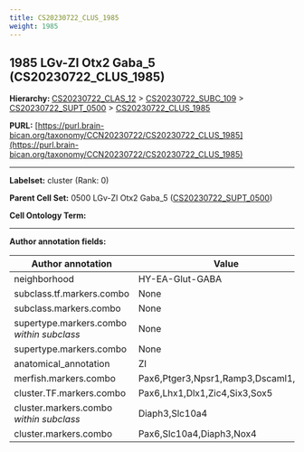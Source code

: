 ```yaml
---
title: CS20230722_CLUS_1985
weight: 1985
---
```

## 1985 LGv-ZI Otx2 Gaba_5 (CS20230722_CLUS_1985)
<b>Hierarchy: </b>
[CS20230722_CLAS_12](../CS20230722_CLAS_12) >
[CS20230722_SUBC_109](../CS20230722_SUBC_109) >
[CS20230722_SUPT_0500](../CS20230722_SUPT_0500) >
[CS20230722_CLUS_1985](../CS20230722_CLUS_1985)

**PURL:** [https://purl.brain-bican.org/taxonomy/CCN20230722/CS20230722_CLUS_1985](https://purl.brain-bican.org/taxonomy/CCN20230722/CS20230722_CLUS_1985)

---


**Labelset:** cluster (Rank: 0)

**Parent Cell Set:** 0500 LGv-ZI Otx2 Gaba_5 ([CS20230722_SUPT_0500](../CS20230722_SUPT_0500))



**Cell Ontology Term:** 

[MARKER GENES.]: #


---

[TRANSFERRED ANNOTATIONS.]: #


[AUTHOR ANNOTATION FIELDS.]: #


**Author annotation fields:**

| Author annotation | Value |
|-------------------|-------|
|neighborhood|HY-EA-Glut-GABA|
|subclass.tf.markers.combo|None|
|subclass.markers.combo|None|
|supertype.markers.combo _within subclass_|None|
|supertype.markers.combo|None|
|anatomical_annotation|ZI|
|merfish.markers.combo|Pax6,Ptger3,Npsr1,Ramp3,Dscaml1,Six3|
|cluster.TF.markers.combo|Pax6,Lhx1,Dlx1,Zic4,Six3,Sox5|
|cluster.markers.combo _within subclass_|Diaph3,Slc10a4|
|cluster.markers.combo|Pax6,Slc10a4,Diaph3,Nox4|
